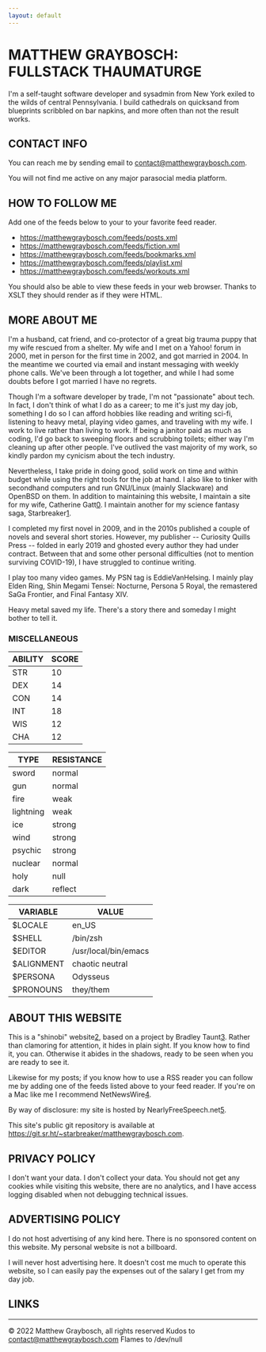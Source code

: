```yaml
---
layout: default
---
```


MATTHEW GRAYBOSCH: FULLSTACK THAUMATURGE
========================================

I'm a self-taught software developer and sysadmin from New York exiled to the wilds of central Pennsylvania. I build cathedrals on quicksand from blueprints scribbled on bar napkins, and more often than not the result works.


CONTACT INFO
------------

You can reach me by sending email to <contact@matthewgraybosch.com>.

You will not find me active on any major parasocial media platform.


HOW TO FOLLOW ME
----------------

Add one of the feeds below to your to your favorite feed reader.

- <https://matthewgraybosch.com/feeds/posts.xml>
- <https://matthewgraybosch.com/feeds/fiction.xml>
- <https://matthewgraybosch.com/feeds/bookmarks.xml>
- <https://matthewgraybosch.com/feeds/playlist.xml>
- <https://matthewgraybosch.com/feeds/workouts.xml>

You should also be able to view these feeds in your web browser. Thanks to XSLT they should render as if they were HTML.


MORE ABOUT ME
-------------

I'm a husband, cat friend, and co-protector of a great big trauma puppy that my wife rescued from a shelter. My wife and I met on a Yahoo! forum in 2000, met in person for the first time in 2002, and got married in 2004. In the meantime we courted via email and instant messaging with weekly phone calls. We've been through a lot together, and while I had some doubts before I got married I have no regrets.

Though I'm a software developer by trade, I'm not "passionate" about tech. In fact, I don't think of what I do as a career; to me it's just my day job, something I do so I can afford hobbies like reading and writing sci-fi, listening to heavy metal, playing video games, and traveling with my wife. I work to live rather than living to work. If being a janitor paid as much as coding, I'd go back to sweeping floors and scrubbing toilets; either way I'm cleaning up after other people. I've outlived the vast majority of my work, so kindly pardon my cynicism about the tech industry.

Nevertheless, I take pride in doing good, solid work on time and within budget while using the right tools for the job at hand. I also like to tinker with secondhand computers and run GNU/Linux (mainly Slackware) and OpenBSD on them. In addition to maintaining this website, I maintain a site for my wife, Catherine Gatt[0]. I maintain another for my science fantasy saga, Starbreaker[1].

I completed my first novel in 2009, and in the 2010s published a couple of novels and several short stories. However, my publisher -- Curiosity Quills Press -- folded in early 2019 and ghosted every author they had under contract. Between that and some other personal difficulties (not to mention surviving COVID-19), I have struggled to continue writing.

I play too many video games. My PSN tag is EddieVanHelsing. I mainly play Elden Ring, Shin Megami Tensei: Nocturne, Persona 5 Royal, the remastered SaGa Frontier, and Final Fantasy XIV.

Heavy metal saved my life. There's a story there and someday I might bother to tell it.


### MISCELLANEOUS ###

ABILITY | SCORE
--------|------
STR     | 10
DEX     | 14  
CON     | 14  
INT     | 18  
WIS     | 12  
CHA     | 12


TYPE      | RESISTANCE
----------|-----------
sword     | normal  
gun       | normal  
fire      | weak  
lightning | weak  
ice       | strong  
wind      | strong  
psychic   | strong  
nuclear   | normal  
holy      | null  
dark      | reflect  


VARIABLE   | VALUE
-----------|------
$LOCALE    | en_US
$SHELL     | /bin/zsh
$EDITOR    | /usr/local/bin/emacs
$ALIGNMENT | chaotic neutral
$PERSONA   | Odysseus
$PRONOUNS  | they/them


ABOUT THIS WEBSITE
------------------

This is a "shinobi" website[2], based on a project by Bradley Taunt[3]. Rather than clamoring for attention, it hides in plain sight. If you know how to find it, you can. Otherwise it abides in the shadows, ready to be seen when you are ready to see it.

Likewise for my posts; if you know how to use a RSS reader you can follow me by adding one of the feeds listed above to your feed reader. If you're on a Mac like me I recommend NetNewsWire[4].

By way of disclosure: my site is hosted by NearlyFreeSpeech.net[5].

This site's public git repository is available at <https://git.sr.ht/~starbreaker/matthewgraybosch.com>.


PRIVACY POLICY
--------------

I don't want your data. I don't collect your data. You should not get any cookies while visiting this website, there are no analytics, and I have access logging disabled when not debugging technical issues.


ADVERTISING POLICY
------------------

I do not host advertising of any kind here. There is no sponsored content on this website. My personal website is not a billboard.

I will never host advertising here. It doesn't cost me much to operate this website, so I can easily pay the expenses out of the salary I get from my day job.


LINKS
-----

[0]: https://catherinegatt.com/
[1]: https://starbreaker.org/
[2]: https://shinobi.website/
[3]: https://tdarb.org/
[4]: https://netnewswire.org/
[5]: https://nearlyfreespeech.net/

*****

© 2022 Matthew Graybosch, all rights reserved
Kudos to <contact@matthewgraybosch.com>
Flames to /dev/null
